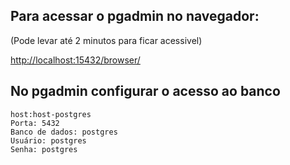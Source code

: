 ## Para acessar o pgadmin no navegador:
(Pode levar até 2 minutos para ficar acessivel)

[http://localhost:15432/browser/](http://localhost:15432/browser/)

## No pgadmin configurar o acesso ao banco

```
host:host-postgres
Porta: 5432
Banco de dados: postgres
Usuário: postgres
Senha: postgres
```
